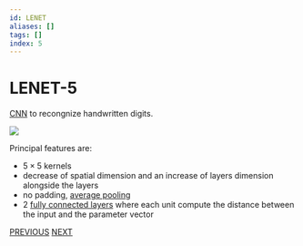 ```yaml
---
id: LENET
aliases: []
tags: []
index: 5
---
```


# LENET-5

[CNN](CONVOLUTIONAL_NEURAL_NETWORKS.md) to recongnize handwritten digits.

![](Pasted%20image%2020241001101124.png)

Principal features are:

- $5\times 5$ kernels
- decrease of spatial dimension and an increase of layers dimension alongside the layers
- no padding, [average pooling](CONVOLUTIONAL_NEURAL_NETWORKS.md#POOLING%20LAYERS)
- 2 [fully connected layers](DEEP_LEARNING_AND_NEURAL_NETWORKS.md#FULLY%20CONNECTED%20LAYERS) where each unit compute the distance between the input and the parameter vector


[PREVIOUS](CONVOLUTIONAL_NEURAL_NETWORKS.md) [NEXT](ALEXNET.md)
